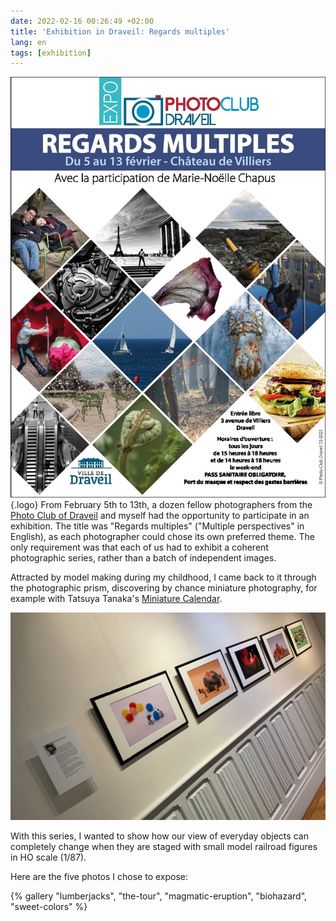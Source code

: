 ```yaml
---
date: 2022-02-16 00:26:49 +02:00
title: 'Exhibition in Draveil: Regards multiples'
lang: en
tags: [exhibition]
---
```


![The exhibition poster](exhibition-poster.jpg){.logo}
From February 5th to 13th, a dozen fellow photographers from the [Photo Club of Draveil](https://www.photo-club-draveil.fr/) and myself had the opportunity to participate in an exhibition. The title was "Regards multiples" ("Multiple perspectives" in English), as each photographer could chose its own preferred theme. The only requirement was that each of us had to exhibit a coherent photographic series, rather than a batch of independent images.

Attracted by model making during my childhood, I came back to it through the photographic prism, discovering by chance miniature photography, for example with Tatsuya Tanaka's [Miniature Calendar](https://miniature-calendar.com/).

![My photos on the wall](my-photos-on-the-wall.jpg)

With this series, I wanted to show how our view of everyday objects can completely change when they are staged with small model railroad figures in HO scale (1/87).

Here are the five photos I chose to expose:

{% gallery "lumberjacks", "the-tour", "magmatic-eruption", "biohazard", "sweet-colors" %}
